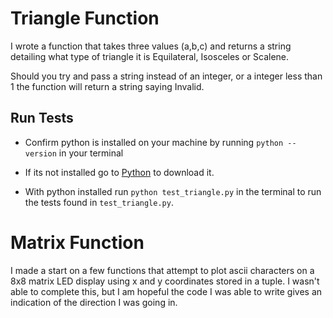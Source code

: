 # Triangle Function

I wrote a function that takes three values (a,b,c) and returns a string detailing what type of triangle it is Equilateral, Isosceles or Scalene.

Should you try and pass a string instead of an integer, or a integer less than 1 the function will return a string saying Invalid.

## Run Tests

- Confirm python is installed on your machine by running `python --version` in your terminal

* If its not installed go to [Python](https://www.python.org/downloads/) to download it.

* With python installed run `python test_triangle.py` in the terminal to run the tests found in `test_triangle.py`.

# Matrix Function

I made a start on a few functions that attempt to plot ascii characters on a 8x8 matrix LED display using x and y coordinates stored in a tuple. I wasn't able to complete this, but I am hopeful the code I was able to write gives an indication of the direction I was going in.
